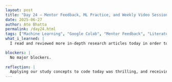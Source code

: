 ```yaml
---
layout: post  
title: "Day 24 – Mentor Feedback, ML Practice, and Weekly Video Session"  
date: 2025-06-27  
author: Ato Bhatta  
permalink: /day24.html  
tags: ["Machine Learning", "Google Colab", "Mentor Feedback", "Literature Review", "Weekly Video"]  
what_i_learned: |
  I read and reviewed more in-depth research articles today in order to continue working on the introduction part.  Dr. Roshan Poudel, our faculty mentor, gave me suggestions that improved the writing's clarity and flow.  In Google Colab, we also worked on machine learning code for a while, which gave us a better understanding of how to put what we've been reading to use.  It was really beneficial to see how the code functions with real data.  Additionally, I learnt how to organize a DataFrame for analysis and how various variables interact within the dataset.  The theoretical ideas became much clearer after this practical exercise.We investigated how to clean and visualize the data and experimented with building and altering Pandas DataFrames.  Seeing how little code modifications impact the results and overall analysis was also beneficial.

blockers: |
  No major blockers.
  
reflection: |
  Applying our study concepts to code today was thrilling, and receiving candid input from Dr. Poudel helped us to clarify our objectives.  Having our high school instructor participate in the weekly video was another pleasure; it added energy and enjoyment to the conversation.  I'm beginning to get confidence in this project's technical aspects as well as its research substance.  Additionally, we started using GitHub to organize our work and development, which will keep everything collaborative and recorded.  It is turning out to be a useful ability to learn how to use GitHub for file management and version control.
---
```


